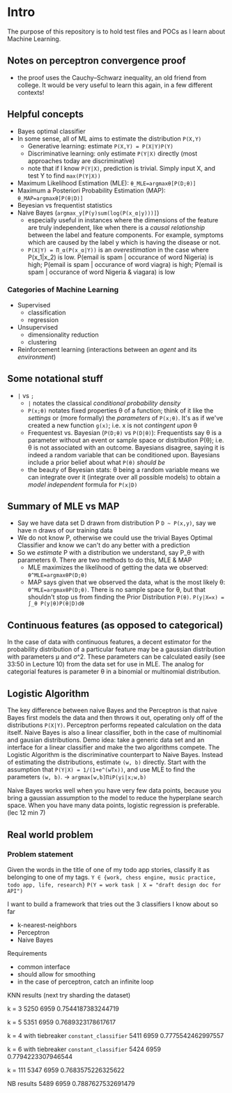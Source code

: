 # Intro

The purpose of this repository is to hold test files and POCs as I learn about Machine Learning.

## Notes on perceptron convergence proof

- the proof uses the Cauchy–Schwarz inequality, an old friend from college. It would be very useful to learn this again, in a few different contexts!

## Helpful concepts

- Bayes optimal classifier
- In some sense, all of ML aims to estimate the distribution `P(X,Y)`
  - Generative learning: estimate `P(X,Y) = P(X|Y)P(Y)`
  - Discriminative learning: only estimate `P(Y|X)` directly (most approaches today are discriminative)
  - note that if I know `P(Y|X)`, prediction is trivial. Simply input X, and test Y to find `max(P(Y|X))`
- Maximum Likelihood Estimation (MLE): `θ_MLE=argmaxθ[P(D;θ)]`
- Maximum a Posteriori Probability Estimation (MAP): `θ_MAP=argmaxθ[P(θ∣D)]`
- Beyesian vs frequentist statistics
- Naive Bayes (`argmax_y[P(y)sum(log(P(x_α|y)))]`)
  - especially useful in instances where the dimensions of the feature are truly independent, like when there is a _causal relationship_ between the label and feature components. For example, symptoms which are caused by the label y which is having the disease or not.
  - `P(X|Y) = Π_α(P(x_α|Y))` is an _overestimation_ in the case where P(x_1|x_2) is low. P(email is spam | occurance of word Nigeria) is high; P(email is spam | occurance of word viagra) is high; P(email is spam | occurance of word Nigeria & viagara) is low

### Categories of Machine Learning

- Supervised
  - classification
  - regression
- Unsupervised
  - dimensionality reduction
  - clustering
- Reinforcement learning (interactions between an _agent_ and its _environment_)

## Some notational stuff

- `|` vs `;`
  - `|` notates the classical _conditional probability density_
  - `P(x;θ)` notates fixed properties θ of a function; think of it like the _settings_ or (more formally) the _parameters_ of `P(x;θ)`. It's as if we've created a new function `g(x)`; i.e. x is not _contingent upon_ θ
  - Frequentest vs. Bayesian (`P(D;θ)` vs `P(D|θ)`): Frequentists say θ is a parameter without an event or sample space or distribution P(θ); i.e. θ is not associated with an outcome. Bayesians disagree, saying it is indeed a random variable that can be conditioned upon. Bayesians include a prior belief about what `P(θ)` _should be_
  - the beauty of Beyesian stats: θ being a random variable means we can integrate over it (integrate over all possible models) to obtain a _model independent_ formula for `P(x|D)`

## Summary of MLE vs MAP

- Say we have data set D drawn from distribution P `D ~ P(x,y)`, say we have n draws of our training data
- We do not know P, otherwise we could use the trivial Bayes Optimal Classifier and know we can't do any better with a prediction
- So we _estimate_ P with a distribution we understand, say P_θ with parameters θ. There are two methods to do this, MLE & MAP
  - MLE maximizes the likelihood of getting the data we observed: `θ^MLE=argmaxθP(D;θ)`
  - MAP says given that we observed the data, what is the most likely θ: `θ^MLE=argmaxθP(D;θ)`. There is no sample space for θ, but that shouldn't stop us from finding the Prior Distribution `P(θ)`. `P(y|X=x) = ∫_θ P(y|θ)P(θ|D)dθ`

## Continuous features (as opposed to categorical)

In the case of data with continuous features, a decent estimator for the probability distribution of a particular feature may be a gaussian distribution with parameters μ and σ^2. These parameters can be calculated easily (see 33:50 in Lecture 10) from the data set for use in MLE. The analog for categorial features is parameter θ in a binomial or multinomial distribution.

## Logistic Algorithm

The key difference between naive Bayes and the Perceptron is that naive Bayes first models the data and then throws it out, operating only off of the distributions `P(X|Y)`. Perceptron performs repeated calculation on the data itself.
Naive Bayes is also a linear classifier, both in the case of multinomial and gausian distributions. Demo idea: take a generic data set and an interface for a linear classifier and make the two algorithms compete.
The Logistic Algorithm is the discriminative counterpart to Naive Bayes. Instead of estimating the distributions, estimate `(w, b)` directly.
Start with the assumption that `P(Y|X) = 1/(1+e^(wTx))`, and use MLE to find the parameters `(w, b)`. -> `argmax[w,b]ΠiP(yi|x;w,b)`

Naive Bayes works well when you have very few data points, because you bring a gaussian assumption to the model to reduce the hyperplane search space. When you have many data points, logistic regression is preferable. (lec 12 min 7)

## Real world problem

### Problem statement

Given the words in the title of one of my todo app stories, classify it as belonging to one of my tags.
`Y ∈ {work, chess engine, music practice, todo app, life, research}`
`P(Y = work task | X = "draft design doc for API")`

I want to build a framework that tries out the 3 classifiers I know about so far

- k-nearest-neighbors
- Perceptron
- Naive Bayes

Requirements

- common interface
- should allow for smoothing
- in the case of perceptron, catch an infinite loop

KNN results (next try sharding the dataset)

k = 3
5250 6959 0.7544187383244719

k = 5
5351 6959 0.7689323178617617

k = 4 with tiebreaker `constant_classifier`
5411 6959 0.7775542462997557

k = 6 with tiebreaker `constant_classifier`
5424 6959 0.7794223307946544

k = 111
5347 6959 0.7683575226325622


NB results
5489 6959 0.7887627532691479
